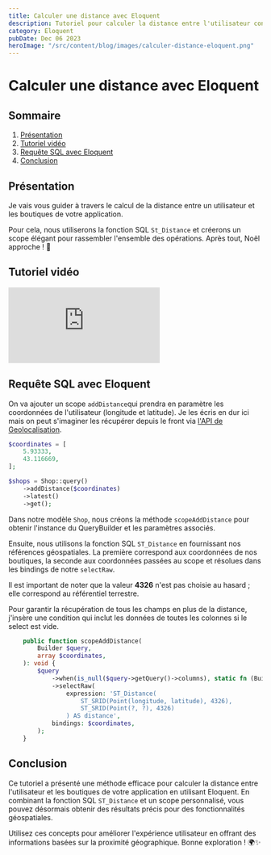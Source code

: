 ```yaml
---
title: Calculer une distance avec Eloquent
description: Tutoriel pour calculer la distance entre l'utilisateur connecté et les boutiques de l'application.
category: Eloquent
pubDate: Dec 06 2023
heroImage: "/src/content/blog/images/calculer-distance-eloquent.png"
---
```


# Calculer une distance avec Eloquent

## Sommaire
1. [Présentation](#presentation)
7. [Tutoriel vidéo](#tutorielvideo)
7. [Requête SQL avec Eloquent](#contenu)
8. [Conclusion](#conclusion)

## Présentation <a name="presentation"></a>

Je vais vous guider à travers le calcul de la distance entre un utilisateur et les boutiques de votre application.

Pour cela, nous utiliserons la fonction SQL `St_Distance` et créerons un scope élégant pour rassembler l'ensemble des opérations. Après tout, Noël approche ! 🎅

## Tutoriel vidéo <a name="tutorielvideo"></a>

<iframe class="w-full aspect-video" src="https://www.youtube.com/embed/9uwlhR8CFvI" frameborder="0" allowfullscreen></iframe>

## Requête SQL avec Eloquent <a name="contenu"></a>

On va ajouter un scope `addDistance`qui prendra en paramètre les coordonnées de l'utilisateur (longitude et latitude).
Je les écris en dur ici mais on peut s'imaginer les récupérer depuis le front via [l'API de Geolocalisation](https://developer.mozilla.org/en-US/docs/Web/API/Geolocation_API).

```php
$coordinates = [
    5.93333,
    43.116669,
];

$shops = Shop::query()
    ->addDistance($coordinates)
    ->latest()
    ->get();
```

Dans notre modèle `Shop`, nous créons la méthode `scopeAddDistance` pour obtenir l'instance du QueryBuilder et les paramètres associés.

Ensuite, nous utilisons la fonction SQL `ST_Distance` en fournissant nos références géospatiales. La première correspond aux coordonnées de nos boutiques, la seconde aux coordonnées passées au scope et résolues dans les bindings de notre `selectRaw`.

Il est important de noter que la valeur **4326** n'est pas choisie au hasard ; elle correspond au référentiel terrestre.

Pour garantir la récupération de tous les champs en plus de la distance, j'insère une condition qui inclut les données de toutes les colonnes si le select est vide.

```php
    public function scopeAddDistance(
        Builder $query,
        array $coordinates,
    ): void {
        $query
            ->when(is_null($query->getQuery()->columns), static fn (Builder $query) => $query->select('*'))
            ->selectRaw(
                expression: 'ST_Distance(
                    ST_SRID(Point(longitude, latitude), 4326),
                    ST_SRID(Point(?, ?), 4326)
                ) AS distance',
            bindings: $coordinates,
        );
    }
```

## Conclusion <a name="conclusion"></a>

Ce tutoriel a présenté une méthode efficace pour calculer la distance entre l'utilisateur et les boutiques de votre application en utilisant Eloquent. En combinant la fonction SQL `ST_Distance` et un scope personnalisé, vous pouvez désormais obtenir des résultats précis pour des fonctionnalités géospatiales.

Utilisez ces concepts pour améliorer l'expérience utilisateur en offrant des informations basées sur la proximité géographique. Bonne exploration ! 🌍✨